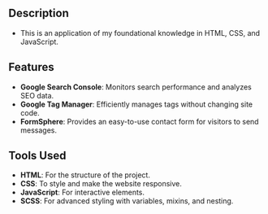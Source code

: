 ## Description
- This is an application of my foundational knowledge in HTML, CSS, and JavaScript.

## Features
- **Google Search Console**: Monitors search performance and analyzes SEO data.
- **Google Tag Manager**: Efficiently manages tags without changing site code.
- **FormSphere**: Provides an easy-to-use contact form for visitors to send messages.

## Tools Used
- **HTML**: For the structure of the project.
- **CSS**: To style and make the website responsive.
- **JavaScript**: For interactive elements.
- **SCSS**: For advanced styling with variables, mixins, and nesting.
